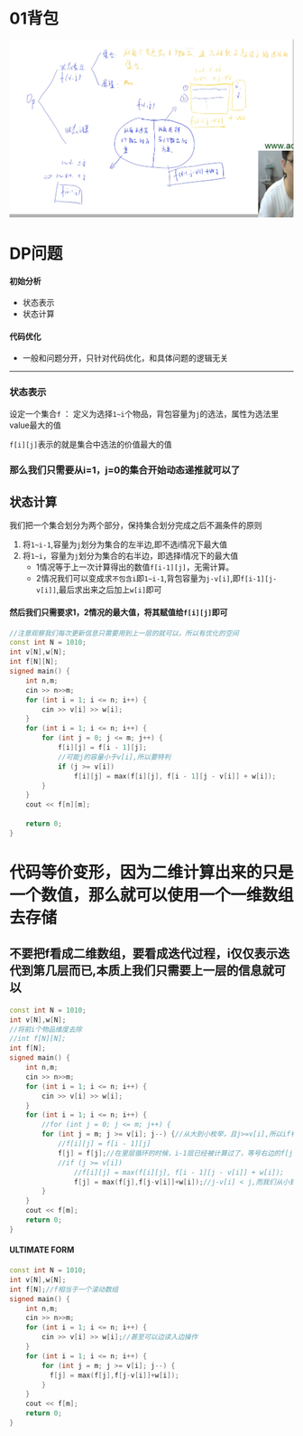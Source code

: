 # 01背包 
![图 4](/images/1cb89b383981075fe3b6dde30668213790573f3a54bedf12291d5345570942d5.png)  

# DP问题
#### 初始分析
- 状态表示  
- 状态计算
#### 代码优化
- 一般和问题分开，只针对代码优化，和具体问题的逻辑无关
---
### 状态表示
设定一个集合`f` ： 定义为选择`1~i`个物品，背包容量为`j`的选法，属性为选法里value最大的值

`f[i][j]`表示的就是集合中选法的价值最大的值

### 那么我们只需要从i=1，j=0的集合开始动态递推就可以了

## 状态计算
我们把一个集合划分为两个部分，保持集合划分完成之后不漏条件的原则

1. 将`1~i-1`,容量为`j`划分为集合的左半边,即不选i情况下最大值
2. 将`1~i`，容量为`j`划分为集合的右半边，即选择i情况下的最大值
   - 1情况等于上一次计算得出的数值`f[i-1][j]`，无需计算。
   - 2情况我们可以变成求`不包含i`即`1~i-1`,背包容量为`j-v[i]`,即`f[i-1][j-v[i]]`,最后求出来之后加上`w[i]`即可

#### 然后我们只需要求1，2情况的最大值，将其赋值给`f[i][j]`即可

```cpp
//注意观察我们每次更新信息只需要用到上一层的就可以，所以有优化的空间
const int N = 1010;
int v[N],w[N];
int f[N][N];
signed main() {
	int n,m;
	cin >> n>>m;
	for (int i = 1; i <= n; i++) {
		cin >> v[i] >> w[i];
	}
	for (int i = 1; i <= n; i++) {
		for (int j = 0; j <= m; j++) {
			f[i][j] = f[i - 1][j];
            //可能j的容量小于v[i],所以要特判
			if (j >= v[i])
				f[i][j] = max(f[i][j], f[i - 1][j - v[i]] + w[i]);
		}
	}
	cout << f[n][m];
	           
	return 0;
}
```


# 代码等价变形，因为二维计算出来的只是一个数值，那么就可以使用一个一维数组去存储
## 不要把f看成二维数组，要看成迭代过程，i仅仅表示迭代到第几层而已,本质上我们只需要上一层的信息就可以
```cpp
const int N = 1010;
int v[N],w[N];
//将前i个物品维度去除
//int f[N][N];
int f[N];
signed main() {
	int n,m;
	cin >> n>>m;
	for (int i = 1; i <= n; i++) {
		cin >> v[i] >> w[i];
	}
	for (int i = 1; i <= n; i++) {
		//for (int j = 0; j <= m; j++) {
		for (int j = m; j >= v[i]; j--) {//从大到小枚举，且j>=v[i],所以if判断可以放到for循环里
            //f[i][j] = f[i - 1][j]
            f[j] = f[j];//在里层循环的时候，i-1层已经被计算过了，等号右边的f[j]还没有被更新过，所以等价。而且f[j] = f[j]没有意义，可以删去
			//if (j >= v[i])
				//f[i][j] = max(f[i][j], f[i - 1][j - v[i]] + w[i]);
                f[j] = max(f[j],f[j-v[i]]+w[i]);//j-v[i] < j,而我们从小到大枚举j，所以在第i层的里层循环中，f[j-v[i]]会被更新成第i层的信息，我们需要用i-1层的信息，所以要从大到小枚举
		}
	}
	cout << f[m];  
	return 0;
}
```
#### ULTIMATE FORM
```cpp
const int N = 1010;
int v[N],w[N];
int f[N];//f相当于一个滚动数组
signed main() {
	int n,m;
	cin >> n>>m;
	for (int i = 1; i <= n; i++) {
		cin >> v[i] >> w[i];//甚至可以边读入边操作
	}
	for (int i = 1; i <= n; i++) {
		for (int j = m; j >= v[i]; j--) {
          f[j] = max(f[j],f[j-v[i]]+w[i]);
		}
	}
	cout << f[m];
	return 0;
}
```